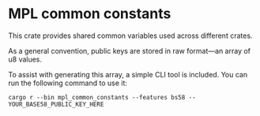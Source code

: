 # MPL common constants

This crate provides shared common variables used across different crates.

As a general convention, public keys are stored in raw format—an array of u8 values.

To assist with generating this array, a simple CLI tool is included. You can run the following command to use it:

`cargo r --bin mpl_common_constants --features bs58 -- YOUR_BASE58_PUBLIC_KEY_HERE`